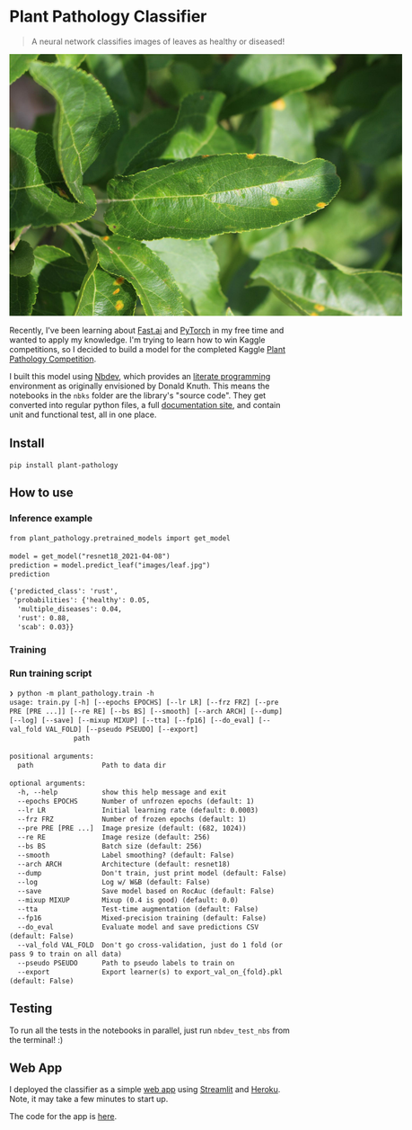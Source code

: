 # Plant Pathology Classifier
> A neural network classifies images of leaves as healthy or diseased!

<img alt="A picture of a leaf" src="nbks/images/leaf.jpg" width="700" style="max-width: 700px">

Recently, I've been learning about [Fast.ai](https://docs.fast.ai/) and [PyTorch](https://pytorch.org/) in my free time and wanted to apply my knowledge. I'm trying to learn how to win Kaggle competitions, so I decided to build a model for the completed Kaggle [Plant Pathology Competition](https://www.kaggle.com/c/plant-pathology-2020-fgvc7/overview).

I built this model using [Nbdev](https://nbdev.fast.ai/), which provides an [literate programming](https://en.wikipedia.org/wiki/Literate_programming) environment as originally envisioned by Donald Knuth. This means the notebooks in the `nbks` folder are the library's "source code". They get converted into regular python files, a full [documentation site](https://bwolfson97.github.io/plant_pathology/), and contain unit and functional test, all in one place.

## Install

`pip install plant-pathology`

## How to use

### Inference example

```
from plant_pathology.pretrained_models import get_model

model = get_model("resnet18_2021-04-08")
prediction = model.predict_leaf("images/leaf.jpg")
prediction
```








    {'predicted_class': 'rust',
     'probabilities': {'healthy': 0.05,
      'multiple_diseases': 0.04,
      'rust': 0.88,
      'scab': 0.03}}



### Training

### Run training script

```
❯ python -m plant_pathology.train -h
usage: train.py [-h] [--epochs EPOCHS] [--lr LR] [--frz FRZ] [--pre PRE [PRE ...]] [--re RE] [--bs BS] [--smooth] [--arch ARCH] [--dump] [--log] [--save] [--mixup MIXUP] [--tta] [--fp16] [--do_eval] [--val_fold VAL_FOLD] [--pseudo PSEUDO] [--export]
                path

positional arguments:
  path                 Path to data dir

optional arguments:
  -h, --help           show this help message and exit
  --epochs EPOCHS      Number of unfrozen epochs (default: 1)
  --lr LR              Initial learning rate (default: 0.0003)
  --frz FRZ            Number of frozen epochs (default: 1)
  --pre PRE [PRE ...]  Image presize (default: (682, 1024))
  --re RE              Image resize (default: 256)
  --bs BS              Batch size (default: 256)
  --smooth             Label smoothing? (default: False)
  --arch ARCH          Architecture (default: resnet18)
  --dump               Don't train, just print model (default: False)
  --log                Log w/ W&B (default: False)
  --save               Save model based on RocAuc (default: False)
  --mixup MIXUP        Mixup (0.4 is good) (default: 0.0)
  --tta                Test-time augmentation (default: False)
  --fp16               Mixed-precision training (default: False)
  --do_eval            Evaluate model and save predictions CSV (default: False)
  --val_fold VAL_FOLD  Don't go cross-validation, just do 1 fold (or pass 9 to train on all data)
  --pseudo PSEUDO      Path to pseudo labels to train on
  --export             Export learner(s) to export_val_on_{fold}.pkl (default: False)
```

## Testing

To run all the tests in the notebooks in parallel, just run `nbdev_test_nbs` from the terminal! :)

## Web App

I deployed the classifier as a simple [web app](https://plant-pathology-classifier.herokuapp.com/) using [Streamlit](https://streamlit.io/) and [Heroku](https://www.heroku.com/). Note, it may take a few minutes to start up.

The code for the app is [here](https://github.com/bwolfson97/plant_pathology_app).
